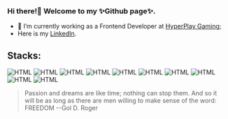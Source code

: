### Hi there!👋 Welcome to my ✨Github page✨. 

- 🌱 I’m currently working as a Frontend Developer at [HyperPlay Gaming](https://github.com/HyperPlay-Gaming);
- Here is my [LinkedIn](https://www.linkedin.com/in/bilianesilva/).

## Stacks: 
![HTML](https://img.shields.io/badge/-REACT-000?style=flat&logo=react)
![HTML](https://img.shields.io/badge/-HTML5-613?style=flat&logo=html5)
![HTML](https://img.shields.io/badge/-CSS3-000?style=flat&logo=css)
![HTML](https://img.shields.io/badge/-SASS-60d?style=flat&logo=sass)
![HTML](https://img.shields.io/badge/-TYPESCRIPT-027?style=flat&logo=TYPESCRIPT)
![HTML](https://img.shields.io/badge/-NODEJS-271?style=flat&logo=nodejs)
![HTML](https://img.shields.io/badge/-UIDesign-80d?style=flat&logo=uidesign)
![HTML](https://img.shields.io/badge/-UIDesign-80d?style=flat&logo=uidesign)
![HTML](https://img.shields.io/badge/-UXDesign-325?style=flat&logo=uxdesign)
![HTML](https://img.shields.io/badge/-UXresearch-775?style=flat&logo=uxresearch)



> Passion and dreams are like time; nothing can stop them. And so it will be as long as there are men willing to make sense of the word: FREEDOM 
--Gol D. Roger



